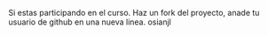 Si estas participando en el curso. Haz un fork del proyecto, anade tu usuario de github en una nueva linea.
osianjl